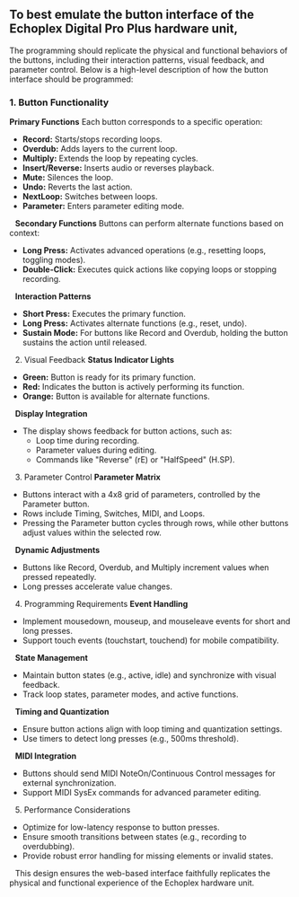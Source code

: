 ## To best emulate the button interface of the Echoplex Digital Pro Plus hardware unit, 
The programming should replicate the physical and functional behaviors of the buttons, including their interaction patterns, visual feedback, and parameter control. Below is a high-level description of how the button interface should be programmed:
### 1. Button Functionality
**Primary Functions**
Each button corresponds to a specific operation:
* **Record:** Starts/stops recording loops.
* **Overdub:** Adds layers to the current loop.
* **Multiply:** Extends the loop by repeating cycles.
* **Insert/Reverse:** Inserts audio or reverses playback.
* **Mute:** Silences the loop.
* **Undo:** Reverts the last action.
* **NextLoop:** Switches between loops.
* **Parameter:** Enters parameter editing mode.

⠀**Secondary Functions**
Buttons can perform alternate functions based on context:
* **Long Press:** Activates advanced operations (e.g., resetting loops, toggling modes).
* **Double-Click:** Executes quick actions like copying loops or stopping recording.

⠀**Interaction Patterns**
* **Short Press:** Executes the primary function.
* **Long Press:** Activates alternate functions (e.g., reset, undo).
* **Sustain Mode:** For buttons like Record and Overdub, holding the button sustains the action until released.

⠀2. Visual Feedback
**Status Indicator Lights**
* **Green:** Button is ready for its primary function.
* **Red:** Indicates the button is actively performing its function.
* **Orange:** Button is available for alternate functions.

⠀**Display Integration**
* The display shows feedback for button actions, such as:
  * Loop time during recording.
  * Parameter values during editing.
  * Commands like "Reverse" (rE) or "HalfSpeed" (H.SP).

⠀3. Parameter Control
**Parameter Matrix**
* Buttons interact with a 4x8 grid of parameters, controlled by the Parameter button.
* Rows include Timing, Switches, MIDI, and Loops.
* Pressing the Parameter button cycles through rows, while other buttons adjust values within the selected row.

⠀**Dynamic Adjustments**
* Buttons like Record, Overdub, and Multiply increment values when pressed repeatedly.
* Long presses accelerate value changes.

⠀4. Programming Requirements
**Event Handling**
* Implement mousedown, mouseup, and mouseleave events for short and long presses.
* Support touch events (touchstart, touchend) for mobile compatibility.

⠀**State Management**
* Maintain button states (e.g., active, idle) and synchronize with visual feedback.
* Track loop states, parameter modes, and active functions.

⠀**Timing and Quantization**
* Ensure button actions align with loop timing and quantization settings.
* Use timers to detect long presses (e.g., 500ms threshold).

⠀**MIDI Integration**
* Buttons should send MIDI NoteOn/Continuous Control messages for external synchronization.
* Support MIDI SysEx commands for advanced parameter editing.

⠀5. Performance Considerations
* Optimize for low-latency response to button presses.
* Ensure smooth transitions between states (e.g., recording to overdubbing).
* Provide robust error handling for missing elements or invalid states.

⠀This design ensures the web-based interface faithfully replicates the physical and functional experience of the Echoplex hardware unit.
### 